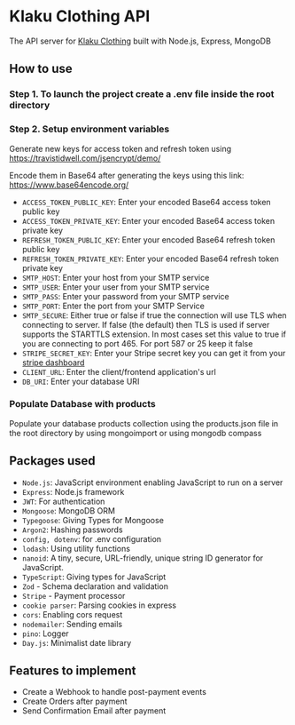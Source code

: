 # Klaku Clothing API

The API server for [Klaku Clothing](https://github.com/nacen-dev/klaku-client) built with Node.js, Express, MongoDB

## How to use

### Step 1. To launch the project create a .env file inside the root directory

### Step 2. Setup environment variables

Generate new keys for access token and refresh token using https://travistidwell.com/jsencrypt/demo/

Encode them in Base64 after generating the keys using this link: https://www.base64encode.org/

- `ACCESS_TOKEN_PUBLIC_KEY`: Enter your encoded Base64 access token public key
- `ACCESS_TOKEN_PRIVATE_KEY`: Enter your encoded Base64 access token private key
- `REFRESH_TOKEN_PUBLIC_KEY`: Enter your encoded Base64 refresh token public key
- `REFRESH_TOKEN_PRIVATE_KEY`: Enter your encoded Base64 refresh token private key
- `SMTP_HOST`: Enter your host from your SMTP service
- `SMTP_USER`: Enter your user from your SMTP service
- `SMTP_PASS`: Enter your password from your SMTP service
- `SMTP_PORT`: Enter the port from your SMTP Service
- `SMTP_SECURE`: Either true or false if true the connection will use TLS when connecting to server. If false (the default) then TLS is used if server supports the STARTTLS extension. In most cases set this value to true if you are connecting to port 465. For port 587 or 25 keep it false
- `STRIPE_SECRET_KEY`: Enter your Stripe secret key you can get it from your [stripe dashboard](https://dashboard.stripe.com/test/apikeys)
- `CLIENT_URL`: Enter the client/frontend application's url 
- `DB_URI`: Enter your database URI

### Populate Database with products

Populate your database products collection using the products.json file in the root directory by using mongoimport or using mongodb compass

## Packages used

- `Node.js`: JavaScript environment enabling JavaScript to run on a server
- `Express`: Node.js framework
- `JWT`: For authentication
- `Mongoose`: MongoDB ORM
- `Typegoose`: Giving Types for Mongoose
- `Argon2`: Hashing passwords
- `config, dotenv`: for .env configuration
- `lodash`: Using utility functions
- `nanoid`: A tiny, secure, URL-friendly, unique string ID generator for JavaScript.
- `TypeScript`: Giving types for JavaScript
- `Zod` - Schema declaration and validation
- `Stripe` - Payment processor
- `cookie parser`: Parsing cookies in express
- `cors`: Enabling cors request
- `nodemailer`: Sending emails
- `pino`: Logger
- `Day.js`: Minimalist date library

## Features to implement

- Create a Webhook to handle post-payment events
- Create Orders after payment
- Send Confirmation Email after payment
